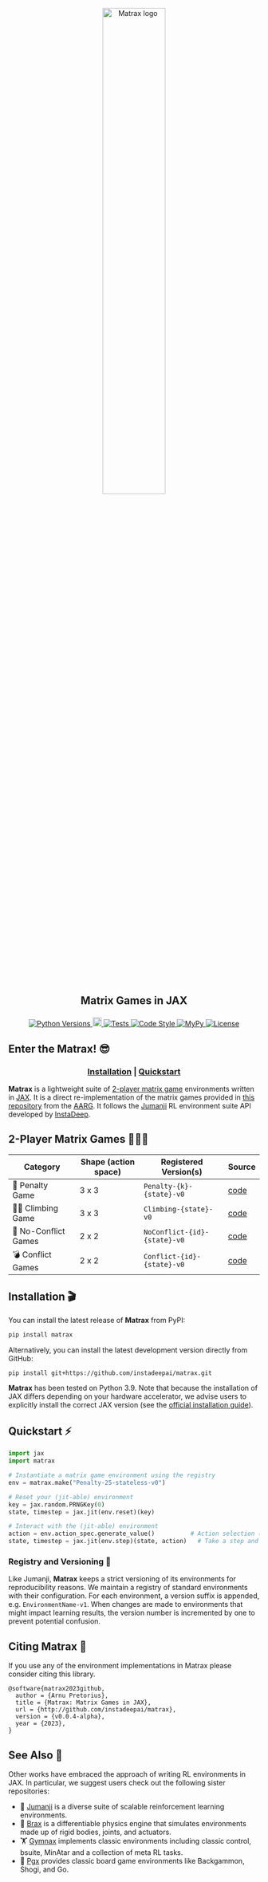 <p align="center">
    <a href="docs/img/matrax_logo.png">
        <img src="docs/img/matrax_logo.png" alt="Matrax logo" width="50%"/>
    </a>
</p>

<h2 align="center">
    <p>Matrix Games in JAX</p>
</h2>
<p align="center">
    <a href="https://www.python.org/doc/versions/">
      <img src="https://img.shields.io/badge/python-3.9-blue" alt="Python Versions">
    </a>
    <a href="https://badge.fury.io/py/matrax">
      <img src="https://badge.fury.io/py/matrax.svg" alt="PyPI version" height="18">
    </a>
    <a href="https://github.com/instadeepai/matrax/actions/workflows/tests_linters.yml">
      <img src="https://github.com/instadeepai/matrax/actions/workflows/tests_linters.yml/badge.svg" alt="Tests">
    </a>
    <a href="https://github.com/psf/black">
      <img src="https://img.shields.io/badge/code%20style-black-000000.svg" alt="Code Style">
    </a>
    <a href="http://mypy-lang.org/">
      <img src="http://www.mypy-lang.org/static/mypy_badge.svg" alt="MyPy">
    </a>
    <a href="https://opensource.org/licenses/Apache-2.0">
      <img src="https://img.shields.io/badge/License-Apache%202.0-orange.svg" alt="License">
    </a>
</p>

## Enter the Matrax! 😎

<div align="center">
<h3>

[**Installation**](#installation-) | [**Quickstart**](#quickstart-)

</div>

**Matrax** is a lightweight suite of [2-player matrix game](https://en.wikipedia.org/wiki/Normal-form_game) environments written in [JAX](https://github.com/google/jax). It is a direct re-implementation of the matrix games provided in [this repository](https://github.com/uoe-agents/matrix-games) from the [AARG](https://agents.inf.ed.ac.uk/). It follows the [Jumanji](https://github.com/instadeepai/jumanji) RL environment suite API developed by [InstaDeep](https://www.instadeep.com/).

<h2 name="environments" id="environments">2-Player Matrix Games 🧑‍🤝‍🧑 </h2>

| Category                              | Shape (action space) | Registered Version(s)                                | Source                                                                                           |
|------------------------------------------|----------|------------------------------------------------------|--------------------------------------------------------------------------------------------------|
| 🔻 Penalty Game                              | 3 x 3  | `Penalty-{k}-{state}-v0`                                        | [code](https://github.com/instadeepai/matrax/blob/main/matrax/games/penalty.py)   |
| 🧗‍♀️ Climbing Game                              | 3 x 3  | `Climbing-{state}-v0`                                        | [code](https://github.com/instadeepai/matrax/blob/main/matrax/games/climbing.py)   |
| 🤝 No-Conflict Games                              | 2 x 2  | `NoConflict-{id}-{state}-v0`                                   | [code](https://github.com/instadeepai/matrax/blob/main/matrax/games/no_conflict.py)   |
| 💣 Conflict Games                        | 2 x 2    | `Conflict-{id}-{state}-v0`                                     | [code](https://github.com/instadeepai/matrax/blob/main/matrax/games/conflict.py) |

<h2 name="install" id="install">Installation 🎬</h2>

You can install the latest release of **Matrax** from PyPI:

```bash
pip install matrax
```

Alternatively, you can install the latest development version directly from GitHub:

```bash
pip install git+https://github.com/instadeepai/matrax.git
```

**Matrax** has been tested on Python 3.9.
Note that because the installation of JAX differs depending on your hardware accelerator,
we advise users to explicitly install the correct JAX version (see the
[official installation guide](https://github.com/google/jax#installation)).

<h2 name="quickstart" id="quickstart">Quickstart ⚡</h2>

```python
import jax
import matrax

# Instantiate a matrix game environment using the registry
env = matrax.make("Penalty-25-stateless-v0")

# Reset your (jit-able) environment
key = jax.random.PRNGKey(0)
state, timestep = jax.jit(env.reset)(key)

# Interact with the (jit-able) environment
action = env.action_spec.generate_value()          # Action selection (dummy value here)
state, timestep = jax.jit(env.step)(state, action)   # Take a step and observe the next state and time step
```

### Registry and Versioning 📖

Like Jumanji, **Matrax** keeps a strict versioning of its environments for reproducibility reasons.
We maintain a registry of standard environments with their configuration.
For each environment, a version suffix is appended, e.g. `EnvironmentName-v1`.
When changes are made to environments that might impact learning results,
the version number is incremented by one to prevent potential confusion.

## Citing Matrax 📝

If you use any of the environment implementations in Matrax please consider citing this library.

```
@software{matrax2023github,
  author = {Arnu Pretorius},
  title = {Matrax: Matrix Games in JAX},
  url = {http://github.com/instadeepai/matrax},
  version = {v0.0.4-alpha},
  year = {2023},
}
```

## See Also 🔎

Other works have embraced the approach of writing RL environments in JAX.
In particular, we suggest users check out the following sister repositories:

- 🌴 [Jumanji](https://github.com/instadeepai/jumanji) is a diverse suite of scalable reinforcement learning environments.
- 🦾 [Brax](https://github.com/google/brax) is a differentiable physics engine that simulates
environments made up of rigid bodies, joints, and actuators.
- 🏋️‍ [Gymnax](https://github.com/RobertTLange/gymnax) implements classic environments including
classic control, bsuite, MinAtar and a collection of meta RL tasks.
- 🎲 [Pgx](https://github.com/sotetsuk/pgx) provides classic board game environments like
Backgammon, Shogi, and Go.
